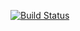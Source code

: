[![Build
Status](https://travis-ci.org/sccontre/CSE110Lab5.svg?branch=master)](https://travis-ci.org/sccontre/CSE110Lab5)
